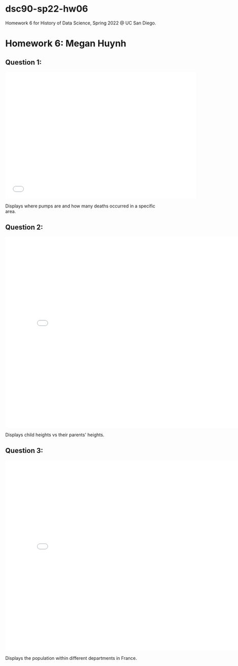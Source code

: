 # dsc90-sp22-hw06
Homework 6 for History of Data Science, Spring 2022 @ UC San Diego.

<h1>Homework 6: Megan Huynh</h1>

<h2>Question 1:</h2>
<iframe src='./snow-map (1).html' width=600 height=400 frameBorder=0></iframe>
<p>Displays where pumps are and how many deaths occurred in a specific area.</p>

<h2>Question 2:</h2>
<iframe src='./galton-fig (1).html' width=800 height=600 frameBorder=0></iframe>
<p>Displays child heights vs their parents' heights.</p>

<h2>Question 3:</h2>
<iframe src='./france-fig (2).html' width=800 height=600 frameBorder=0></iframe>
<p>Displays the population within different departments in France.</p>
